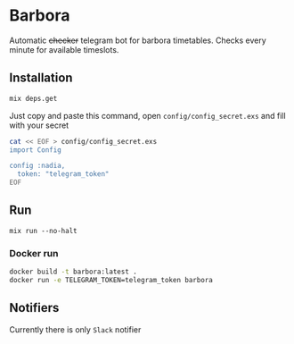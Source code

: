 # Barbora
Automatic ~~checker~~ telegram bot for barbora timetables. Checks every minute for available timeslots.

## Installation
```bash
mix deps.get
```
Just copy and paste this command, open `config/config_secret.exs` and fill with your secret
```bash
cat << EOF > config/config_secret.exs
import Config

config :nadia,
  token: "telegram_token"
EOF

```

## Run
```
mix run --no-halt
```

### Docker run
```bash
docker build -t barbora:latest .
docker run -e TELEGRAM_TOKEN=telegram_token barbora
```

## Notifiers
Currently there is only `Slack` notifier
